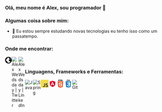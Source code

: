 ### Olá, meu nome é Alex, sou programador 👋
<!--
**alexwedsday/alexwedsday** is a ✨ _special_ ✨ repository because its `README.md` (this file) appears on your GitHub profile.
-->


### Algumas coisa sobre mim:

- 🌱 Eu estou sempre estudando novas tecnologias eu tenho isso como um passatempo.


### Onde me encontrar:

[<img align="left" alt="Alex Wedsday | About.me" width="22px" src="https://raw.githubusercontent.com/iconic/open-iconic/master/svg/globe.svg" />](https://about.me/alexwedsday/)
[<img align="left" alt="Alex Wedsday | Twitter" width="22px" src="https://cdn.jsdelivr.net/npm/simple-icons@v3/icons/twitter.svg" />](https://twitter.com/alxwca)
[<img align="left" alt="Alex Wedsday | LinkedIn" width="22px" src="https://cdn.jsdelivr.net/npm/simple-icons@v3/icons/linkedin.svg" />](https://www.linkedin.com/in/alexwedsday/)
<br />


### Linguagens, Frameworks e Ferramentas:

<img align="left" alt="Java" width="26px" src="https://img.icons8.com/color/48/000000/java-coffee-cup-logo.png" />
<img align="left" alt="Spring" width="26px" src="https://img.icons8.com/color/48/000000/spring-logo.png" />
<img align="left" alt="JavaScript" width="26px" src="https://raw.githubusercontent.com/github/explore/80688e429a7d4ef2fca1e82350fe8e3517d3494d/topics/javascript/javascript.png" />
<img align="left" alt="Angular" width="26px" src="https://raw.githubusercontent.com/github/explore/80688e429a7d4ef2fca1e82350fe8e3517d3494d/topics/angular/angular.png" />
<img align="left" alt="HTML5" width="26px" src="https://raw.githubusercontent.com/github/explore/80688e429a7d4ef2fca1e82350fe8e3517d3494d/topics/html/html.png" />
<img align="left" alt="CSS3" width="26px" src="https://raw.githubusercontent.com/github/explore/80688e429a7d4ef2fca1e82350fe8e3517d3494d/topics/css/css.png" />
<img align="left" alt="Git" width="26px" src="https://img.icons8.com/color/48/000000/git.png" />
